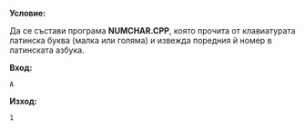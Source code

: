 **Условие:**

Да се състави програма **NUMCHAR.CPP**, която прочита от клавиатурата латинска буква (малка или голяма) и извежда поредния й номер в латинската азбука.

**Вход:**

	A

**Изход:**

	1